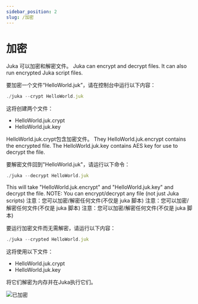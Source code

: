 ```yaml
---
sidebar_position: 2
slug: /加密
---
```


# 加密
Juka 可以加密和解密文件。 Juka can encrypt and decrypt files. It can also run encrypted Juka script files.

要加密一个文件“HelloWorld.juk”，请在控制台中运行以下内容：

```jsx
./juka --crypt HelloWorld.juk
```

这将创建两个文件：
- HelloWorld.juk.crypt
- HelloWorld.juk.key

HelloWorld.juk.crypt包含加密文件。 They HelloWorld.juk.encrypt contains the encrypted file. The HelloWorld.juk.key contains AES key for use to decrypt the file.


要解密文件回到"HelloWorld.juk"，请运行以下命令：

```jsx
./juka --decrypt HelloWorld.juk
```

This will take "HelloWorld.juk.encrypt" and "HelloWorld.juk.key" and decrypt the file. NOTE: You can encrypt/decrypt any file (not just Juka scripts) 注意：您可以加密/解密任何文件(不仅是 juka 脚本) 注意：您可以加密/解密任何文件(不仅是 juka 脚本) 注意：您可以加密/解密任何文件(不仅是 juka 脚本)

要运行加密文件而无需解密，请运行以下内容：

```jsx
./juka --crypted HelloWorld.juk
```

这将使用以下文件：
- HelloWorld.juk.crypt
- HelloWorld.juk.key

将它们解密为内存并在Juka执行它们。


![已加密](/img/encrypted.png)

